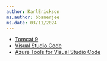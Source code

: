 ```yaml
---
author: KarlErickson
ms.author: bbanerjee
ms.date: 03/11/2024
---
```


- [Tomcat 9](https://tomcat.apache.org/download-90.cgi)
- [Visual Studio Code](https://code.visualstudio.com/download)
- [Azure Tools for Visual Studio Code](https://marketplace.visualstudio.com/items?itemName=ms-vscode.vscode-node-azure-pack)
